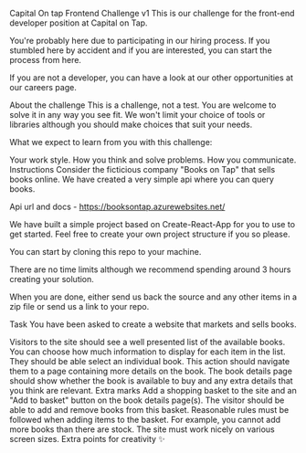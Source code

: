 Capital On tap Frontend Challenge v1
This is our challenge for the front-end developer position at Capital on Tap.

You're probably here due to participating in our hiring process. If you stumbled here by accident and if you are interested, you can start the process from here.

If you are not a developer, you can have a look at our other opportunities at our careers page.

About the challenge
This is a challenge, not a test. You are welcome to solve it in any way you see fit. We won't limit your choice of tools or libraries although you should make choices that suit your needs.

What we expect to learn from you with this challenge:

Your work style.
How you think and solve problems.
How you communicate.
Instructions
Consider the ficticious company "Books on Tap" that sells books online. We have created a very simple api where you can query books.

Api url and docs - https://booksontap.azurewebsites.net/

We have built a simple project based on Create-React-App for you to use to get started. Feel free to create your own project structure if you so please.

You can start by cloning this repo to your machine.

There are no time limits although we recommend spending around 3 hours creating your solution.

When you are done, either send us back the source and any other items in a zip file or send us a link to your repo.

Task
You have been asked to create a website that markets and sells books.

Visitors to the site should see a well presented list of the available books. You can choose how much information to display for each item in the list.
They should be able select an individual book. This action should navigate them to a page containing more details on the book.
The book details page should show whether the book is available to buy and any extra details that you think are relevant.
Extra marks
Add a shopping basket to the site and an "Add to basket" button on the book details page(s).
The visitor should be able to add and remove books from this basket.
Reasonable rules must be followed when adding items to the basket. For example, you cannot add more books than there are stock.
The site must work nicely on various screen sizes.
Extra points for creativity ✨